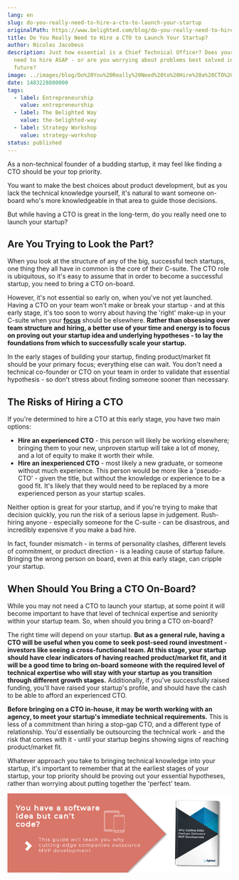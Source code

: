 ```yaml
---
lang: en
slug: do-you-really-need-to-hire-a-cto-to-launch-your-startup
originalPath: https://www.belighted.com/blog/do-you-really-need-to-hire-a-cto-to-launch-your-startup
title: Do You Really Need to Hire a CTO to Launch Your Startup?
author: Nicolas Jacobeus
description: Just how essential is a Chief Technical Officer? Does your startup
  need to hire ASAP - or are you worrying about problems best solved in the
  future?
image: ../images/blog/Do%20You%20Really%20Need%20to%20Hire%20a%20CTO%20to%20Launch%20Your%20Startup.jpg
date: 1483228800000
tags:
  - label: Entrepreneurship
    value: entrepreneurship
  - label: The Belighted Way
    value: the-belighted-way
  - label: Strategy Workshop
    value: strategy-workshop
status: published
---
```

As a non-technical founder of a budding startup, it may feel like finding a CTO should be your top priority.

You want to make the best choices about product development, but as you lack the technical knowledge yourself, it's natural to want someone on-board who's more knowledgeable in that area to guide those decisions.

But while having a CTO is great in the long-term, do you really need one to launch your startup?

Are You Trying to Look the Part?
--------------------------------

When you look at the structure of any of the big, successful tech startups, one thing they all have in common is the core of their C-suite. The CTO role is ubiquitous, so it's easy to assume that in order to become a successful startup, you need to bring a CTO on-board. 

However, it's not essential so early on, when you've not yet launched. Having a CTO on your team won't make or break your startup - and at this early stage, it's too soon to worry about having the 'right' make-up in your C-suite when your **[focus](/blog/startup-speed-focus)** should be elsewhere. **Rather than obsessing over team structure and hiring, a better use of your time and energy is to focus on proving out your startup idea and underlying hypotheses - to lay the foundations from which to successfully scale your startup.**

In the early stages of building your startup, finding product/market fit should be your primary focus; everything else can wait. You don't need a technical co-founder or CTO on your team in order to validate that essential hypothesis - so don't stress about finding someone sooner than necessary.

The Risks of Hiring a CTO
-------------------------

If you're determined to hire a CTO at this early stage, you have two main options:

*   **Hire an experienced CTO** \- this person will likely be working elsewhere; bringing them to your new, unproven startup will take a lot of money, and a lot of equity to make it worth their while.
*   **Hire an inexperienced CTO** \- most likely a new graduate, or someone without much experience. This person would be more like a 'pseudo-CTO' - given the title, but without the knowledge or experience to be a good fit. It's likely that they would need to be replaced by a more experienced person as your startup scales.

Neither option is great for your startup, and if you're trying to make that decision quickly, you run the risk of a serious lapse in judgement. Rush-hiring anyone - especially someone for the C-suite - can be disastrous, and incredibly expensive if you make a bad hire.

In fact, founder mismatch - in terms of personality clashes, different levels of commitment, or product direction - is a leading cause of startup failure. Bringing the wrong person on board, even at this early stage, can cripple your startup.

When Should You Bring a CTO On-Board?
-------------------------------------

While you may not need a CTO to launch your startup, at some point it will become important to have that level of technical expertise and seniority within your startup team. So, when should you bring a CTO on-board?

The right time will depend on your startup. **But as a general rule, having a CTO will be useful when you come to seek post-seed round investment - investors like seeing a cross-functional team. At this stage, your startup should have clear indicators of having reached product/market fit, and it will be a good time to bring on-board someone with the required level of technical expertise who will stay with your startup as you transition through different growth stages.** Additionally, if you've successfully raised funding, you'll have raised your startup's profile, and should have the cash to be able to afford an experienced CTO.

**Before bringing on a CTO in-house, it may be worth working with an agency, to meet your startup's immediate technical requirements.** This is less of a commitment than hiring a stop-gap CTO, and a different type of relationship. You'd essentially be outsourcing the technical work - and the risk that comes with it - until your startup begins showing signs of reaching product/market fit.

Whatever approach you take to bringing technical knowledge into your startup, it's important to remember that at the earliest stages of your startup, your top priority should be proving out your essential hypotheses, rather than worrying about putting together the 'perfect' team.

[![You have a software idea but can't code?](/content/images/legacy/2r_muYcfC0X7-yUFIS_kd.png)](https://cta-redirect.hubspot.com/cta/redirect/1684659/2a757af5-8c70-4e5b-bd84-3e0c399fa61d)